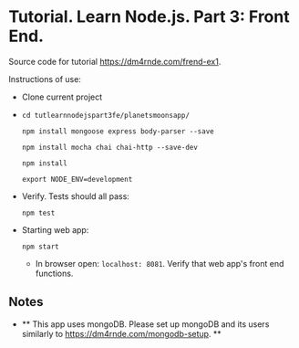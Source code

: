 
# Tutorial. Learn Node.js. Part 3: Front End.

Source code for tutorial https://dm4rnde.com/frend-ex1.


Instructions of use:

- Clone current project

- 	`cd tutlearnnodejspart3fe/planetsmoonsapp/`	
	
	`npm install mongoose express body-parser --save`
	
	`npm install mocha chai chai-http --save-dev`
	
	`npm install`
	
	`export NODE_ENV=development`

- Verify. Tests should all pass:

	`npm test`

- Starting web app:

	`npm start`
	
	- In browser open: `localhost: 8081`. Verify that web app's front end functions.
	
	
## Notes

- ** This app uses mongoDB. Please set up mongoDB and its users 
similarly to https://dm4rnde.com/mongodb-setup. **
   